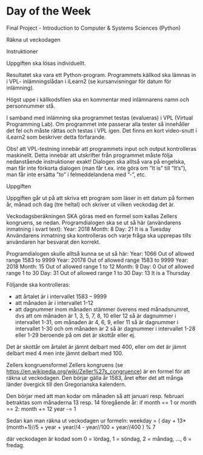 # Day of the Week
Final Project - Introduction to Computer & Systems Sciences (Python)

Räkna ut veckodagen

Instruktioner

Uppgiften ska lösas individuellt.

Resultatet ska vara ett Python-program. Programmets källkod ska lämnas in i VPL- inlämningslådan i iLearn2 (se kursanvisningar för datum för inlämning).

Högst uppe i källkodsfilen ska en kommentar med inlämnarens namn och personnummer stå.

I samband med inlämning ska programmet testas (evalueras) i VPL (Virtual Programming Lab). Om programmet inte passerar alla tester så innehåller det fel och måste rättas och testas i VPL igen. Det finns en kort video-snutt i iLearn2 som beskriver detta förfarande.

Obs! att VPL-testning innebär att programmets input och output kontrolleras maskinellt. Detta innebär att utskrifter från programmet måste följa nedanstående instruktioner exakt!
Dialogen ska alltså vara på engelska, man får inte förkorta dialogen (man får t.ex. inte göra om ”It is” till ”It’s”), man får inte ersätta ”to” i felmeddelandena med ”-”, etc.

Uppgiften

Uppgiften går ut på att skriva ett program som läser in ett datum på formen år, månad och dag (tre heltal) och skriver ut vilken veckodag det är.

Veckodagsberäkningen SKA göras med en formel som kallas Zellers kongruens, se nedan. Programdialogen ska se ut så här (användarens inmatning i svart text):
Year: 2018
Month: 8
Day: 21
It is a Tuesday
Användarens inmatning ska kontrolleras och varje fråga ska upprepas tills användaren har besvarat den korrekt.

Programdialogen skulle alltså kunna se ut så här:
Year: 1066
Out of allowed range 1583 to 9999
Year: 20178
Out of allowed range 1583 to 9999
Year: 2018
Month: 15
Out of allowed range 1 to 12
Month: 9
Day: 0
Out of allowed range 1 to 30
Day: 31
Out of allowed range 1 to 30
Day: 13
It is a Thursday

Följande ska kontrolleras:
- att årtalet är i intervallet 1583 – 9999
- att månaden är i intervallet 1-12
- att dagnummer inom månaden stämmer överens med månadsnumret, dvs att om månaden är 1, 3, 5, 7, 8, 10 eller 12 så är dagnummer i intervallet 1-31, om månaden är 4, 6, 9, eller 11 så är dagnummer i intervallet 1-30 och om månaden är 2 så är dagnummer i intervallet 1-28 eller 1-29 beroende på om det är skottår eller ej.

Det är skottår om årtalet är jämnt delbart med 400, eller om det är jämnt delbart med 4 men inte jämnt delbart med 100.

Zellers kongruensformel
Zellers kongruens (se https://en.wikipedia.org/wiki/Zeller%27s_congruence) är en formel för att räkna ut veckodagen. Den börjar gälla år 1583, året efter det att många länder övergick till den Gregorianska kalendern.

Den börjar med att man kodar om månaden så att januari resp. februari betraktas som månaderna 13 resp. 14 föregående år:
  if month == 1 or month == 2:
       month += 12
year -= 1

Sedan kan man räkna ut veckodagen ur formeln:
  weekday = ( day + 13*(month+1)//5 + year + year//4
             - year//100 + year//400 ) % 7

där veckodagen är kodad som 0 = lördag, 1 = söndag, 2 = måndag, ..., 6 = fredag.
